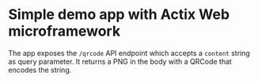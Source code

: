 # Simple demo app with Actix Web microframework

The app exposes the `/qrcode` API endpoint which accepts a `content` string as query parameter.
It returns a PNG in the body with a QRCode that encodes the string.